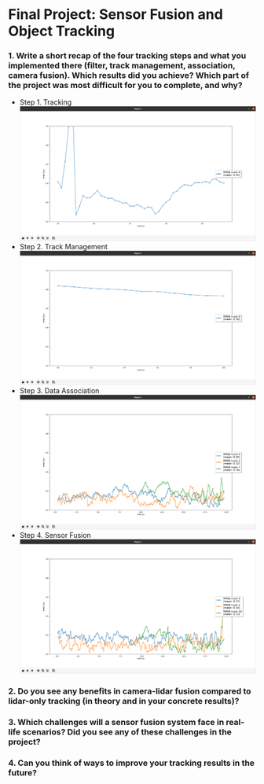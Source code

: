 # Final Project: Sensor Fusion and Object Tracking

### 1. Write a short recap of the four tracking steps and what you implemented there (filter, track management, association, camera fusion). Which results did you achieve? Which part of the project was most difficult for you to complete, and why?
* Step 1. Tracking
![alt text](https://github.com/GavinChuan9/nd013-c2-fusion-starter/blob/FP_S1/img/final/S1_RMSE.png?raw=true)
* Step 2. Track Management
![alt text](https://github.com/GavinChuan9/nd013-c2-fusion-starter/blob/FP_S2/img/final/S2_RMSE.png?raw=true)
* Step 3. Data Association
![alt text](https://github.com/GavinChuan9/nd013-c2-fusion-starter/blob/FP_S3/img/final/S3_RMSE.png?raw=true)
* Step 4. Sensor Fusion
![alt text](https://github.com/GavinChuan9/nd013-c2-fusion-starter/blob/FP_S4/img/final/S4_RMSE.png?raw=true)

### 2. Do you see any benefits in camera-lidar fusion compared to lidar-only tracking (in theory and in your concrete results)? 

### 3. Which challenges will a sensor fusion system face in real-life scenarios? Did you see any of these challenges in the project?


### 4. Can you think of ways to improve your tracking results in the future?

